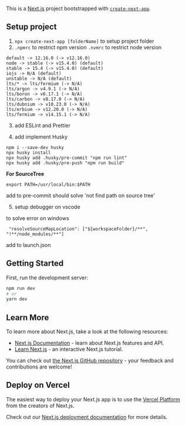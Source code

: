 This is a [Next.js](https://nextjs.org/) project bootstrapped with [`create-next-app`](https://github.com/vercel/next.js/tree/canary/packages/create-next-app).

## Setup project

1. `npx create-next-app [folderName]` to setup project folder
2. `.npmrc` to restrict npm version `.nvmrc` to restrict node version

```
default -> 12.16.0 (-> v12.16.0)
node -> stable (-> v15.4.0) (default)
stable -> 15.4 (-> v15.4.0) (default)
iojs -> N/A (default)
unstable -> N/A (default)
lts/* -> lts/fermium (-> N/A)
lts/argon -> v4.9.1 (-> N/A)
lts/boron -> v6.17.1 (-> N/A)
lts/carbon -> v8.17.0 (-> N/A)
lts/dubnium -> v10.23.0 (-> N/A)
lts/erbium -> v12.20.0 (-> N/A)
lts/fermium -> v14.15.1 (-> N/A)
```

3. add ESLint and Prettier

4. add implement Husky

```
npm i --save-dev husky
npx husky install
npx husky add .husky/pre-commit "npm run lint"
npx husky add .husky/pre-push "npm run build"
```

**For SourceTree**

`export PATH=/usr/local/bin:$PATH`

add to pre-commit should solve 'not find path on source tree'

5. setup debugger on vscode

to solve error on windows

` "resolveSourceMapLocation": ["${workspaceFolder}/**", "!**/node_modules/**"]`

add to launch.json

## Getting Started

First, run the development server:

```bash
npm run dev
# or
yarn dev
```

## Learn More

To learn more about Next.js, take a look at the following resources:

- [Next.js Documentation](https://nextjs.org/docs) - learn about Next.js features and API.
- [Learn Next.js](https://nextjs.org/learn) - an interactive Next.js tutorial.

You can check out [the Next.js GitHub repository](https://github.com/vercel/next.js/) - your feedback and contributions are welcome!

## Deploy on Vercel

The easiest way to deploy your Next.js app is to use the [Vercel Platform](https://vercel.com/new?utm_medium=default-template&filter=next.js&utm_source=create-next-app&utm_campaign=create-next-app-readme) from the creators of Next.js.

Check out our [Next.js deployment documentation](https://nextjs.org/docs/deployment) for more details.
